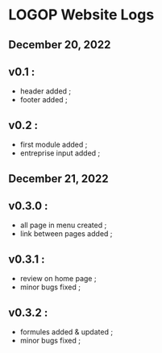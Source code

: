 <!--README.md-->

# LOGOP Website Logs

## December 20, 2022

## v0.1 :

- header added ;
- footer added ;

## v0.2 :

- first module added ;
- entreprise input added ;

## December 21, 2022

## v0.3.0 :

- all page in menu created ;
- link between pages added ;

## v0.3.1 :

- review on home page ;
- minor bugs fixed ;

## v0.3.2 :

- formules added & updated ;
- minor bugs fixed ;